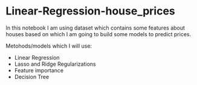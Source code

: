 # Linear-Regression-house_prices

In this notebook I am using dataset which contains some features about houses based on which I am going to build some models to predict prices.  

Metohods/models which I will use:  
-  Linear Regression
-  Lasso and Ridge Regularizations
-  Feature importance
-  Decision Tree

  
